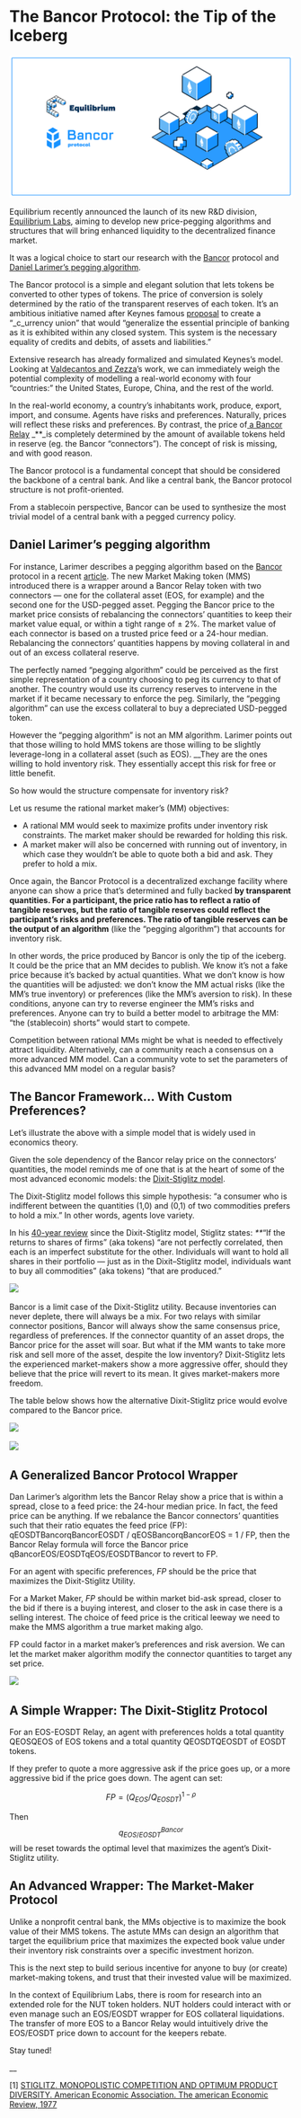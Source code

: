 # The Bancor Protocol: the Tip of the Iceberg

![](../../.gitbook/assets/image-3.png)

Equilibrium recently announced the launch of its new R&D division, [Equilibrium Labs](https://equilab.io/), aiming to develop new price-pegging algorithms and structures that will bring enhanced liquidity to the decentralized finance market.

It was a logical choice to start our research with the [Bancor](https://about.bancor.network/) protocol and [Daniel Larimer’s pegging algorithm](https://medium.com/@bytemaster/high-liquidity-price-pegged-token-algorithm-d86d71188162).

The Bancor protocol is a simple and elegant solution that lets tokens be converted to other types of tokens. The price of conversion is solely determined by the ratio of the transparent reserves of each token. It’s an ambitious initiative named after Keynes famous [proposal](http://imsreform.imf.org/reserve/pdf/keynesplan.pdf) to create a “\_c\_urrency union” that would “generalize the essential principle of banking as it is exhibited within any closed system. This system is the necessary equality of credits and debits, of assets and liabilities.”

Extensive research has already formalized and simulated Keynes’s model. Looking at [Valdecantos and Zezza](http://models.sfc-models.net/vz2015/models.pdf)’s work, we can immediately weigh the potential complexity of modelling a real-world economy with four “countries:” the United States, Europe, China, and the rest of the world.

In the real-world economy, a country’s inhabitants work, produce, export, import, and consume. Agents have risks and preferences. Naturally, prices will reflect these risks and preferences. By contrast, the price of[ a Bancor Relay](https://blog.bancor.network/how-bancor-relays-work-c712a374374f) _\*\*_is completely determined by the amount of available tokens held in reserve \(eg. the Bancor “connectors”\). The concept of risk is missing, and with good reason.

The Bancor protocol is a fundamental concept that should be considered the backbone of a central bank. And like a central bank, the Bancor protocol structure is not profit-oriented.

From a stablecoin perspective, Bancor can be used to synthesize the most trivial model of a central bank with a pegged currency policy.

## Daniel Larimer’s pegging algorithm

For instance, Larimer describes a pegging algorithm based on the [Bancor](https://storage.googleapis.com/website-bancor/2018/04/01ba8253-bancor_protocol_whitepaper_en.pdf) protocol in a recent [article](https://medium.com/@bytemaster/high-liquidity-price-pegged-token-algorithm-d86d71188162). The new Market Making token \(MMS\) introduced there is a wrapper around a Bancor Relay token with two connectors — one for the collateral asset \(EOS, for example\) and the second one for the USD-pegged asset. Pegging the Bancor price to the market price consists of rebalancing the connectors’ quantities to keep their market value equal, or within a tight range of ± 2%. The market value of each connector is based on a trusted price feed or a 24-hour median. Rebalancing the connectors’ quantities happens by moving collateral in and out of an excess collateral reserve.

The perfectly named “pegging algorithm” could be perceived as the first simple representation of a country choosing to peg its currency to that of another. The country would use its currency reserves to intervene in the market if it became necessary to enforce the peg. Similarly, the “pegging algorithm” can use the excess collateral to buy a depreciated USD-pegged token.

However the “pegging algorithm” is not an MM algorithm. Larimer points out that those willing to hold MMS tokens are those willing to be slightly leverage-long in a collateral asset \(such as EOS\). \_\_They are the ones willing to hold inventory risk. They essentially accept this risk for free or little benefit.

So how would the structure compensate for inventory risk?

Let us resume the rational market maker’s \(MM\) objectives:

* A rational MM would seek to maximize profits under inventory risk constraints. The market maker should be rewarded for holding this risk. 
* A market maker will also be concerned with running out of inventory, in which case they wouldn’t be able to quote both a bid and ask. They prefer to hold a mix. 

Once again, the Bancor Protocol is a decentralized exchange facility where anyone can show a price that’s determined and fully backed **by transparent quantities. For a participant, the price ratio has to reflect a ratio of tangible reserves, but the ratio of tangible reserves could reflect the participant’s risks and preferences. The ratio of tangible reserves can be the output of an algorithm** \(like the “pegging algorithm”\) that accounts for inventory risk.

In other words, the price produced by Bancor is only the tip of the iceberg. It could be the price that an MM decides to publish. We know it’s not a fake price because it’s backed by actual quantities. What we don’t know is how the quantities will be adjusted: we don’t know the MM actual risks \(like the MM’s true inventory\) or preferences \(like the MM’s aversion to risk\). In these conditions, anyone can try to reverse engineer the MM’s risks and preferences. Anyone can try to build a better model to arbitrage the MM: “the \(stablecoin\) shorts” would start to compete.

Competition between rational MMs might be what is needed to effectively attract liquidity. Alternatively, can a community reach a consensus on a more advanced MM model. Can a community vote to set the parameters of this advanced MM model on a regular basis?

## The Bancor Framework... With Custom Preferences? <a id="the-bancor-framework-with-custom-preferences"></a>

Let’s illustrate the above with a simple model that is widely used in economics theory.

Given the sole dependency of the Bancor relay price on the connectors’ quantities, the model reminds me of one that is at the heart of some of the most advanced economic models: the [Dixit-Stiglitz model](https://www.brown.edu/Departments/Economics/Faculty/Matthew_Turner/ec2410/readings/Dixit_Stiglitz_AER_1977.pdf).

The Dixit-Stiglitz model follows this simple hypothesis: “a consumer who is indifferent between the quantities \(1,0\) and \(0,1\) of two commodities prefers to hold a mix.” In other words, agents love variety.

In his [40-year review](https://www8.gsb.columbia.edu/faculty/jstiglitz/sites/jstiglitz/files/Monopolistic%20Competition%2C%20he%20Dixit-Stiglitz%20Model....pdf) since the Dixit-Stiglitz model, Stiglitz states: _\*\*_“If the returns to shares of firms” \(aka tokens\) “are not perfectly correlated, then each is an imperfect substitute for the other. Individuals will want to hold all shares in their portfolio — just as in the Dixit–Stiglitz model, individuals want to buy all commodities” \(aka tokens\) ”that are produced.”

![](https://blog.eosdt.com/content/images/2019/07/1graph.png)

Bancor is a limit case of the Dixit-Stiglitz utility. Because inventories can never deplete, there will always be a mix. For two relays with similar connector positions, Bancor will always show the same consensus price, regardless of preferences. If the connector quantity of an asset drops, the Bancor price for the asset will soar. But what if the MM wants to take more risk and sell more of the asset, despite the low inventory? Dixit-Stiglitz lets the experienced market-makers show a more aggressive offer, should they believe that the price will revert to its mean. It gives market-makers more freedom.

The table below shows how the alternative Dixit-Stiglitz price would evolve compared to the Bancor price.

![](https://blog.eosdt.com/content/images/2019/07/4graph.png)

![](https://blog.eosdt.com/content/images/2019/07/2graph.png)

## A Generalized Bancor Protocol Wrapper <a id="a-generalized-bancor-protocol-wrapper"></a>

Dan Larimer’s algorithm lets the Bancor Relay show a price that is within a spread, close to a feed price: the 24-hour median price. In fact, the feed price can be anything. If we rebalance the Bancor connectors’ quantities such that their ratio equates the feed price \(FP\): qEOSDTBancorqBancorEOSDT / qEOSBancorqBancorEOS = 1 / FP, then the Bancor Relay formula will force the Bancor price qBancorEOS/EOSDTqEOS/EOSDTBancor to revert to FP.

For an agent with specific preferences, _FP_ should be the price that maximizes the Dixit-Stiglitz Utility.

For a Market Maker, _FP_ should be within market bid-ask spread, closer to the bid if there is a buying interest, and closer to the ask in case there is a selling interest. The choice of feed price is the critical leeway we need to make the MMS algorithm a true market making algo.

FP could factor in a market maker’s preferences and risk aversion. We can let the market maker algorithm modify the connector quantities to target any set price.

![](https://lh6.googleusercontent.com/nFdo8YywipAqQZGPNK7OWPL1bzbJ4eJDb68t2nPp29CswxQmnGWaI-NoeGsk117IaZPvlVlkD9p0Zdo1ql-5gVRIS_UPgMvDISu0kRiY_Ps3x47e8RTxxfxiHwou9onzgcLxqT_-)

## A Simple Wrapper: The Dixit-Stiglitz Protocol <a id="a-simple-wrapper-the-dixit-stiglitz-protocol"></a>

For an EOS-EOSDT Relay, an agent with preferences holds a total quantity QEOSQEOS of EOS tokens and a total quantity QEOSDTQEOSDT of EOSDT tokens.

If they prefer to quote a more aggressive ask if the price goes up, or a more aggressive bid if the price goes down. The agent can set:

$$FP = (Q_{EOS}/Q_{EOSDT})^{1−ρ}$$

Then $$q^{Bancor}_{EOS/EOSDT}$$ will be reset towards the optimal level that maximizes the agent’s Dixit-Stiglitz utility.

## An Advanced Wrapper: The Market-Maker Protocol <a id="an-advanced-wrapper-the-market-maker-protocol"></a>

Unlike a nonprofit central bank, the MMs objective is to maximize the book value of their MMS tokens. The astute MMs can design an algorithm that target the equilibrium price that maximizes the expected book value under their inventory risk constraints over a specific investment horizon.

This is the next step to build serious incentive for anyone to buy \(or create\) market-making tokens, and trust that their invested value will be maximized.

In the context of Equilibrium Labs, there is room for research into an extended role for the NUT token holders. NUT holders could interact with or even manage such an EOS/EOSDT wrapper for EOS collateral liquidations. The transfer of more EOS to a Bancor Relay would intuitively drive the EOS/EOSDT price down to account for the keepers rebate.

Stay tuned!

\_\_

\[1\] [STIGLITZ. MONOPOLISTIC COMPETITION AND OPTIMUM PRODUCT DIVERSITY. American Economic Association. The american Economic Review, 1977](https://www.brown.edu/Departments/Economics/Faculty/Matthew_Turner/ec2410/readings/Dixit_Stiglitz_AER_1977.pdf)

